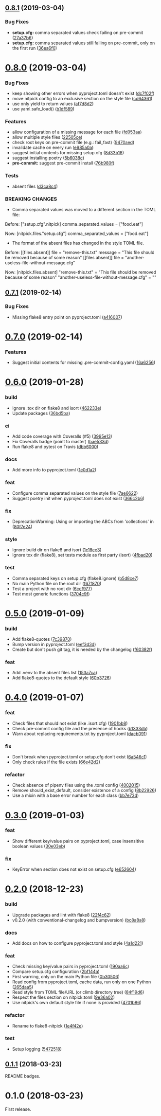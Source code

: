 <a name="0.8.1"></a>
## [0.8.1](https://github.com/andreoliwa/flake8-nitpick/compare/v0.8.0...v0.8.1) (2019-03-04)


### Bug Fixes

* **setup.cfg:** comma separated values check failing on pre-commit ([27a37b6](https://github.com/andreoliwa/flake8-nitpick/commit/27a37b6))
* **setup.cfg:** comma separated values still failing on pre-commit, only on the first run ([36ea6f0](https://github.com/andreoliwa/flake8-nitpick/commit/36ea6f0))



<a name="0.8.0"></a>
# [0.8.0](https://github.com/andreoliwa/flake8-nitpick/compare/v0.7.1...v0.8.0) (2019-03-04)


### Bug Fixes

* keep showing other errors when pyproject.toml doesn't exist ([dc7f02f](https://github.com/andreoliwa/flake8-nitpick/commit/dc7f02f))
* move nitpick config to an exclusive section on the style file ([cd64361](https://github.com/andreoliwa/flake8-nitpick/commit/cd64361))
* use only yield to return values ([af7d8d2](https://github.com/andreoliwa/flake8-nitpick/commit/af7d8d2))
* use yaml.safe_load() ([b1df589](https://github.com/andreoliwa/flake8-nitpick/commit/b1df589))


### Features

* allow configuration of a missing message for each file ([fd053aa](https://github.com/andreoliwa/flake8-nitpick/commit/fd053aa))
* allow multiple style files ([22505ce](https://github.com/andreoliwa/flake8-nitpick/commit/22505ce))
* check root keys on pre-commit file (e.g.: fail_fast) ([9470aed](https://github.com/andreoliwa/flake8-nitpick/commit/9470aed))
* invalidate cache on every run ([e985a0a](https://github.com/andreoliwa/flake8-nitpick/commit/e985a0a))
* suggest initial contents for missing setup.cfg ([8d33b18](https://github.com/andreoliwa/flake8-nitpick/commit/8d33b18))
* suggest installing poetry ([5b6038c](https://github.com/andreoliwa/flake8-nitpick/commit/5b6038c))
* **pre-commit:** suggest pre-commit install ([76b980f](https://github.com/andreoliwa/flake8-nitpick/commit/76b980f))


### Tests

* absent files ([d3ca8c4](https://github.com/andreoliwa/flake8-nitpick/commit/d3ca8c4))


### BREAKING CHANGES

* Comma separated values was moved to a different section in the TOML file:

Before:
["setup.cfg".nitpick]
comma_separated_values = ["food.eat"]

Now:
[nitpick.files."setup.cfg"]
comma_separated_values = ["food.eat"]
* The format of the absent files has changed in the style TOML file.

Before:
[[files.absent]]
file = "remove-this.txt"
message = "This file should be removed because of some reason"
[[files.absent]]
file = "another-useless-file-without-message.cfg"

Now:
[nitpick.files.absent]
"remove-this.txt" = "This file should be removed because of some reason"
"another-useless-file-without-message.cfg" = ""



<a name="0.7.1"></a>
## [0.7.1](https://github.com/andreoliwa/flake8-nitpick/compare/v0.7.0...v0.7.1) (2019-02-14)


### Bug Fixes

* Missing flake8 entry point on pyproject.toml ([a416007](https://github.com/andreoliwa/flake8-nitpick/commit/a416007))



<a name="0.7.0"></a>
# [0.7.0](https://github.com/andreoliwa/flake8-nitpick/compare/v0.6.0...v0.7.0) (2019-02-14)


### Features

* Suggest initial contents for missing .pre-commit-config.yaml ([16a6256](https://github.com/andreoliwa/flake8-nitpick/commit/16a6256))



<a name="0.6.0"></a>
# [0.6.0](https://github.com/andreoliwa/flake8-nitpick/compare/v0.5.0...v0.6.0) (2019-01-28)


### build

* Ignore .tox dir on flake8 and isort ([462233e](https://github.com/andreoliwa/flake8-nitpick/commit/462233e))
* Update packages ([36bd5ba](https://github.com/andreoliwa/flake8-nitpick/commit/36bd5ba))

### ci

* Add code coverage with Coveralls (#5) ([3995e13](https://github.com/andreoliwa/flake8-nitpick/commit/3995e13))
* Fix Coveralls badge (point to master) ([bae533d](https://github.com/andreoliwa/flake8-nitpick/commit/bae533d))
* Run flake8 and pytest on Travis ([dbb6000](https://github.com/andreoliwa/flake8-nitpick/commit/dbb6000))

### docs

* Add more info to pyproject.toml ([1e0d1a2](https://github.com/andreoliwa/flake8-nitpick/commit/1e0d1a2))

### feat

* Configure comma separated values on the style file ([7ae6622](https://github.com/andreoliwa/flake8-nitpick/commit/7ae6622))
* Suggest poetry init when pyproject.toml does not exist ([366c2b6](https://github.com/andreoliwa/flake8-nitpick/commit/366c2b6))

### fix

* DeprecationWarning: Using or importing the ABCs from 'collections' in ([80f7e24](https://github.com/andreoliwa/flake8-nitpick/commit/80f7e24))

### style

* Ignore build dir on flake8 and isort ([1c18ce3](https://github.com/andreoliwa/flake8-nitpick/commit/1c18ce3))
* Ignore tox dir (flake8), set tests module as first party (isort) ([4fbad20](https://github.com/andreoliwa/flake8-nitpick/commit/4fbad20))

### test

* Comma separated keys on setup.cfg (flake8.ignore) ([b5d8ce7](https://github.com/andreoliwa/flake8-nitpick/commit/b5d8ce7))
* No main Python file on the root dir ([f67f870](https://github.com/andreoliwa/flake8-nitpick/commit/f67f870))
* Test a project with no root dir ([6ccf977](https://github.com/andreoliwa/flake8-nitpick/commit/6ccf977))
* Test most generic functions ([3704c9f](https://github.com/andreoliwa/flake8-nitpick/commit/3704c9f))



<a name="0.5.0"></a>
# [0.5.0](https://github.com/andreoliwa/flake8-nitpick/compare/v0.4.0...v0.5.0) (2019-01-09)


### build

* Add flake8-quotes ([7c39870](https://github.com/andreoliwa/flake8-nitpick/commit/7c39870))
* Bump version in pyproject.toml ([eef3d3d](https://github.com/andreoliwa/flake8-nitpick/commit/eef3d3d))
* Create but don't push git tag, it is needed by the changelog ([f60382f](https://github.com/andreoliwa/flake8-nitpick/commit/f60382f))

### feat

* Add .venv to the absent files list ([153a7ca](https://github.com/andreoliwa/flake8-nitpick/commit/153a7ca))
* Add flake8-quotes to the default style ([60b3726](https://github.com/andreoliwa/flake8-nitpick/commit/60b3726))



<a name="0.4.0"></a>
# [0.4.0](https://github.com/andreoliwa/flake8-nitpick/compare/v0.3.0...v0.4.0) (2019-01-07)


### feat

* Check files that should not exist (like .isort.cfg) ([1901bb8](https://github.com/andreoliwa/flake8-nitpick/commit/1901bb8))
* Check pre-commit config file and the presence of hooks ([b1333db](https://github.com/andreoliwa/flake8-nitpick/commit/b1333db))
* Warn about replacing requirements.txt by pyproject.toml ([dacb091](https://github.com/andreoliwa/flake8-nitpick/commit/dacb091))

### fix

* Don't break when pyproject.toml or setup.cfg don't exist ([6a546c1](https://github.com/andreoliwa/flake8-nitpick/commit/6a546c1))
* Only check rules if the file exists ([66e42d2](https://github.com/andreoliwa/flake8-nitpick/commit/66e42d2))

### refactor

* Check absence of pipenv files using the .toml config ([4002015](https://github.com/andreoliwa/flake8-nitpick/commit/4002015))
* Remove should_exist_default, consider existence of a config ([8b22926](https://github.com/andreoliwa/flake8-nitpick/commit/8b22926))
* Use a mixin with a base error number for each class ([bb7e73d](https://github.com/andreoliwa/flake8-nitpick/commit/bb7e73d))



<a name="0.3.0"></a>
# [0.3.0](https://github.com/andreoliwa/flake8-nitpick/compare/v0.2.0...v0.3.0) (2019-01-03)


### feat

* Show different key/value pairs on pyproject.toml, case insensitive boolean values ([30e03eb](https://github.com/andreoliwa/flake8-nitpick/commit/30e03eb))

### fix

* KeyError when section does not exist on setup.cfg ([e652604](https://github.com/andreoliwa/flake8-nitpick/commit/e652604))



<a name="0.2.0"></a>
# [0.2.0](https://github.com/andreoliwa/flake8-nitpick/compare/v0.1.1...v0.2.0) (2018-12-23)


### build

* Upgrade packages and lint with flake8 ([22f4c62](https://github.com/andreoliwa/flake8-nitpick/commit/22f4c62))
* v0.2.0 (with conventional-changelog and bumpversion) ([bc8a8a8](https://github.com/andreoliwa/flake8-nitpick/commit/bc8a8a8))

### docs

* Add docs on how to configure pyproject.toml and style ([4a1d221](https://github.com/andreoliwa/flake8-nitpick/commit/4a1d221))

### feat

* Check missing key/value pairs in pyproject.toml ([190aa6c](https://github.com/andreoliwa/flake8-nitpick/commit/190aa6c))
* Compare setup.cfg configuration ([2bf144a](https://github.com/andreoliwa/flake8-nitpick/commit/2bf144a))
* First warning, only on the main Python file ([0b30506](https://github.com/andreoliwa/flake8-nitpick/commit/0b30506))
* Read config from pyproject.toml, cache data, run only on one Python  ([265daa5](https://github.com/andreoliwa/flake8-nitpick/commit/265daa5))
* Read style from TOML file/URL (or climb directory tree) ([84f19d6](https://github.com/andreoliwa/flake8-nitpick/commit/84f19d6))
* Respect the files section on nitpick.toml ([9e36a02](https://github.com/andreoliwa/flake8-nitpick/commit/9e36a02))
* Use nitpick's own default style file if none is provided ([4701b86](https://github.com/andreoliwa/flake8-nitpick/commit/4701b86))

### refactor

* Rename to flake8-nitpick ([1e4f42e](https://github.com/andreoliwa/flake8-nitpick/commit/1e4f42e))

### test

* Setup logging ([5472518](https://github.com/andreoliwa/flake8-nitpick/commit/5472518))



<a name="0.1.1"></a>
## [0.1.1](https://github.com/andreoliwa/flake8-nitpick/compare/v0.1.0...v0.1.1) (2018-03-23)

README badges.

<a name="0.1.0"></a>
# 0.1.0 (2018-03-23)

First release.
